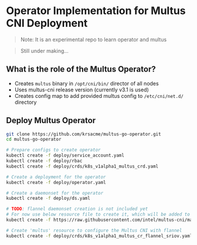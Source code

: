 # Operator Implementation for Multus CNI Deployment

> Note: It is an experimental repo to learn operator and multus

> Still under making...
## What is the role of the Multus Operator?
* Creates ``multus`` binary in ``/opt/cni/bin/`` director of all nodes
* Uses multus-cni release version (currently v3.1 is used)
* Creates config map to add provided multus config to ``/etc/cni/net.d/`` directory

## Deploy Multus Operator

```bash
git clone https://github.com/krsacme/multus-go-operator.git
cd multus-go-operator

# Prepare configs to create operator
kubectl create -f deploy/service_account.yaml
kubectl create -f deploy/rbac
kubectl create -f deploy/crds/k8s_v1alpha1_multus_crd.yaml

# Create a deployment for the operator
kubectl create -f deploy/operator.yaml

# Create a daemonset for the operator
kubectl create -f deploy/ds.yaml

# TODO: flannel daemonset creation is not included yet
# For now use below resource file to create it, which will be added to the multus operator
kubectl create -f https://raw.githubusercontent.com/intel/multus-cni/master/images/flannel-daemonset.yml

# Create 'multus' resource to configure the Multus CNI with flannel
kubectl create -f deploy/crds/k8s_v1alpha1_multus_cr_flannel_sriov.yaml

```
